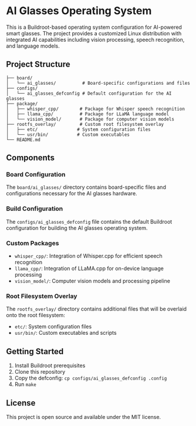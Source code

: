 # AI Glasses Operating System

This is a Buildroot-based operating system configuration for AI-powered smart glasses. The project provides a customized Linux distribution with integrated AI capabilities including vision processing, speech recognition, and language models.

## Project Structure

```
├── board/
│   └── ai_glasses/          # Board-specific configurations and files
├── configs/
│   └── ai_glasses_defconfig # Default configuration for the AI glasses
├── package/
│   ├── whisper_cpp/        # Package for Whisper speech recognition
│   ├── llama_cpp/          # Package for LLaMA language model
│   └── vision_model/       # Package for computer vision models
├── rootfs_overlay/         # Custom root filesystem overlay
│   ├── etc/               # System configuration files
│   └── usr/bin/           # Custom executables
└── README.md
```

## Components

### Board Configuration
The `board/ai_glasses/` directory contains board-specific files and configurations necessary for the AI glasses hardware.

### Build Configuration
The `configs/ai_glasses_defconfig` file contains the default Buildroot configuration for building the AI glasses operating system.

### Custom Packages
- `whisper_cpp/`: Integration of Whisper.cpp for efficient speech recognition
- `llama_cpp/`: Integration of LLaMA.cpp for on-device language processing
- `vision_model/`: Computer vision models and processing pipeline

### Root Filesystem Overlay
The `rootfs_overlay/` directory contains additional files that will be overlaid onto the root filesystem:
- `etc/`: System configuration files
- `usr/bin/`: Custom executables and scripts

## Getting Started

1. Install Buildroot prerequisites
2. Clone this repository
3. Copy the defconfig: `cp configs/ai_glasses_defconfig .config`
4. Run `make`

## License

This project is open source and available under the MIT license.
